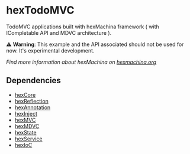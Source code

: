 # hexTodoMVC

TodoMVC applications built with hexMachina framework ( with ICompletable API and MDVC architecture ).

:warning: **Warning**: This example and the API associated should not be used for now. It's experimental development.

*Find more information about hexMachina on [hexmachina.org](http://hexmachina.org/)*

## Dependencies

* [hexCore](https://github.com/DoclerLabs/hexCore)
* [hexReflection](https://github.com/DoclerLabs/hexReflection)
* [hexAnnotation](https://github.com/DoclerLabs/hexAnnotation)
* [hexInject](https://github.com/DoclerLabs/hexInject)
* [hexMVC](https://github.com/DoclerLabs/hexMVC)
* [hexMDVC](https://github.com/DoclerLabs/hexMDVC)
* [hexState](https://github.com/DoclerLabs/hexState)
* [hexService](https://github.com/DoclerLabs/hexService)
* [hexIoC](https://github.com/DoclerLabs/hexIoC)

